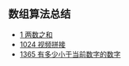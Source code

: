 ## 数组算法总结
- [1 两数之和](https://github.com/HuYu211/Algorithm/tree/master/数组/两数之和)
- [1024 视频拼接](https://github.com/HuYu211/Algorithm/tree/master/数组/视频拼接)
- [1365 有多少小于当前数字的数字](https://github.com/HuYu211/Algorithm/tree/master/数组/有多少小于当前数字的数字)